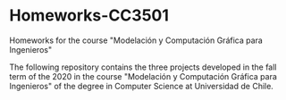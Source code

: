 # Homeworks-CC3501
Homeworks for the course "Modelación y Computación Gráfica para Ingenieros"

The following repository contains the three projects developed in the fall term of the 2020 in the course "Modelación y Computación Gráfica para Ingenieros" of the degree in Computer Science at Universidad de Chile.

